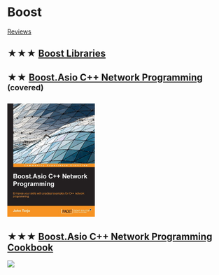 # Boost
[Reviews](boost.md)

## ★★★ [Boost Libraries](https://www.boost.org/doc/libs/?view=condensed)

## ★★ [Boost.Asio C++ Network Programming](resources/9781782163268.md) <sup>(covered)</sup>
[<img src="covers/9781782163268.jpg" width="200"/>](resources/9781782163268.md)

## ★★★ [Boost.Asio C++ Network Programming Cookbook](resources/9781783986545.md)
[<img src="covers/9781783986545.jpg" width="200"/>](resources/9781783986545.md)

